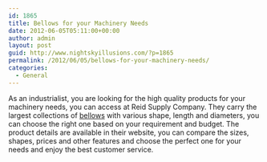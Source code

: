```yaml
---
id: 1865
title: Bellows for your Machinery Needs
date: 2012-06-05T05:11:00+00:00
author: admin
layout: post
guid: http://www.nightskyillusions.com/?p=1865
permalink: /2012/06/05/bellows-for-your-machinery-needs/
categories:
  - General
---
```

As an industrialist, you are looking for the high quality products for your machinery needs, you can access at Reid Supply Company. They carry the largest collections of [bellows](http://www.reidsupply.com/products/bearings-power-transmission/collar-couplings/bellows/) with various shape, length and diameters, you can choose the right one based on your requirement and budget. The product details are available in their website, you can compare the sizes, shapes, prices and other features and choose the perfect one for your needs and enjoy the best customer service.